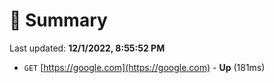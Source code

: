 # 📖 Summary
Last updated: **12/1/2022, 8:55:52 PM**

- `GET` [https://google.com](https://google.com) - **Up** (181ms)
